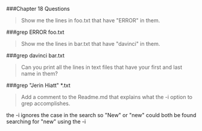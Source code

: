 ###Chapter 18 Questions


>Show me the lines in foo.txt that have "ERROR" in them.

###grep ERROR foo.txt

>Show me the lines in bar.txt that have "davinci" in them.

###grep davinci bar.txt

>Can you print all the lines in text files that have your first and last name in them?

###grep "Jerin Hiatt" *.txt

>Add a comment to the Readme.md that explains what the -i option to grep accomplishes.

the -i ignores the case in the search so "New" or "new" could both be found searching for "new" using the -i
